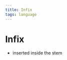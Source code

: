 ```yaml
---
title: Infix
tags: language
---
```


# Infix
- inserted inside the stem


































































